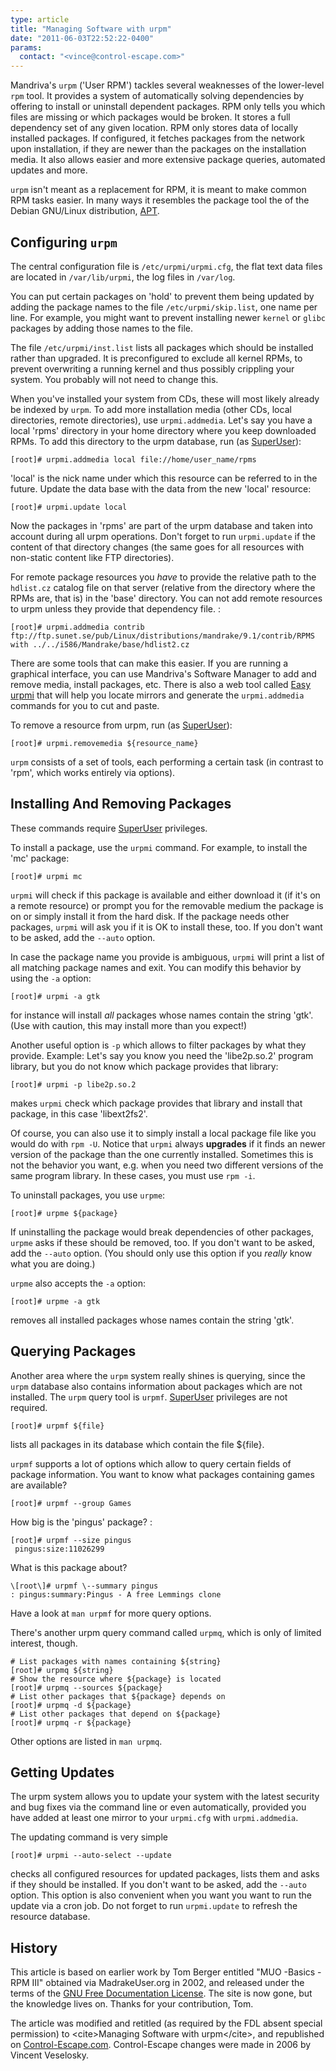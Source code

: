 ```yaml
---
type: article
title: "Managing Software with urpm"
date: "2011-06-03T22:52:22-0400"
params:
  contact: "<vince@control-escape.com>"
---
```


Mandriva\'s `urpm` (\'User RPM\') tackles several weaknesses of the lower-level `rpm`
tool. It provides a system of automatically solving dependencies by offering to install
or uninstall dependent packages. RPM only tells you which files are missing or which
packages would be broken. It stores a full dependency set of any given location. RPM
only stores data of locally installed packages. If configured, it fetches packages from
the network upon installation, if they are newer than the packages on the installation
media. It also allows easier and more extensive package queries, automated updates and
more.

`urpm` isn\'t meant as a replacement for RPM, it is meant to make common RPM tasks
easier. In many ways it resembles the package tool the of the Debian GNU/Linux
distribution, [APT](lx-swinstall-apt).

## Configuring `urpm`

The central configuration file is `/etc/urpmi/urpmi.cfg`, the flat text data files are
located in `/var/lib/urpmi`, the log files in `/var/log`.

You can put certain packages on \'hold\' to prevent them being updated by adding the
package names to the file `/etc/urpmi/skip.list`, one name per line. For example, you
might want to prevent installing newer `kernel` or `glibc` packages by adding those
names to the file.

The file `/etc/urpmi/inst.list` lists all packages which should be installed rather than
upgraded. It is preconfigured to exclude all kernel RPMs, to prevent overwriting a
running kernel and thus possibly crippling your system. You probably will not need to
change this.

When you\'ve installed your system from CDs, these will most likely already be indexed
by `urpm`. To add more installation media (other CDs, local directories, remote
directories), use `urpmi.addmedia`. Let\'s say you have a local \'rpms\' directory in
your home directory where you keep downloaded RPMs. To add this directory to the urpm
database, run (as [SuperUser](users-groups#becoming-superuser)):

    [root]# urpmi.addmedia local file://home/user_name/rpms

\'local\' is the nick name under which this resource can be referred to in the future.
Update the data base with the data from the new \'local\' resource:

    [root]# urpmi.update local

Now the packages in \'rpms\' are part of the urpm database and taken into account during
all urpm operations. Don\'t forget to run `urpmi.update` if the content of that
directory changes (the same goes for all resources with non-static content like FTP
directories).

For remote package resources you _have_ to provide the relative path to the `hdlist.cz`
catalog file on that server (relative from the directory where the RPMs are, that is) in
the \'base\' directory. You can not add remote resources to urpm unless they provide
that dependency file. :

    [root]# urpmi.addmedia contrib ftp://ftp.sunet.se/pub/Linux/distributions/mandrake/9.1/contrib/RPMS with ../../i586/Mandrake/base/hdlist2.cz

There are some tools that can make this easier. If you are running a graphical
interface, you can use Mandriva\'s Software Manager to add and remove media, install
packages, etc. There is also a web tool called
[Easy urpmi](http://www.linuxfordummies.org/addmedia/) that will help you locate mirrors
and generate the `urpmi.addmedia` commands for you to cut and paste.

To remove a resource from urpm, run (as [SuperUser](users-groups#becoming-superuser)):

    [root]# urpmi.removemedia ${resource_name}

`urpm` consists of a set of tools, each performing a certain task (in contrast to
\'rpm\', which works entirely via options).

## Installing And Removing Packages

These commands require [SuperUser](users-groups#becoming-superuser) privileges.

To install a package, use the `urpmi` command. For example, to install the \'mc\'
package:

    [root]# urpmi mc

`urpmi` will check if this package is available and either download it (if it\'s on a
remote resource) or prompt you for the removable medium the package is on or simply
install it from the hard disk. If the package needs other packages, `urpmi` will ask you
if it is OK to install these, too. If you don\'t want to be asked, add the `--auto`
option.

In case the package name you provide is ambiguous, `urpmi` will print a list of all
matching package names and exit. You can modify this behavior by using the `-a` option:

    [root]# urpmi -a gtk

for instance will install _all_ packages whose names contain the string \'gtk\'. (Use
with caution, this may install more than you expect!)

Another useful option is `-p` which allows to filter packages by what they provide.
Example: Let\'s say you know you need the \'libe2p.so.2\' program library, but you do
not know which package provides that library:

    [root]# urpmi -p libe2p.so.2

makes `urpmi` check which package provides that library and install that package, in
this case \'libext2fs2\'.

Of course, you can also use it to simply install a local package file like you would do
with `rpm -U`. Notice that `urpmi` always **upgrades** if it finds an newer version of
the package than the one currently installed. Sometimes this is not the behavior you
want, e.g. when you need two different versions of the same program library. In these
cases, you must use `rpm -i`.

To uninstall packages, you use `urpme`:

    [root]# urpme ${package}

If uninstalling the package would break dependencies of other packages, `urpme` asks if
these should be removed, too. If you don\'t want to be asked, add the `--auto` option.
(You should only use this option if you _really_ know what you are doing.)

`urpme` also accepts the `-a` option:

    [root]# urpme -a gtk

removes all installed packages whose names contain the string \'gtk\'.

## Querying Packages

Another area where the `urpm` system really shines is querying, since the `urpm`
database also contains information about packages which are not installed. The `urpm`
query tool is `urpmf`. [SuperUser](users-groups#becoming-superuser) privileges are not
required.

    [root]# urpmf ${file}

lists all packages in its database which contain the file \${file}.

`urpmf` supports a lot of options which allow to query certain fields of package
information. You want to know what packages containing games are available?

    [root]# urpmf --group Games

How big is the \'pingus\' package? :

    [root]# urpmf --size pingus
     pingus:size:11026299

What is this package about?

    \[root\]# urpmf \--summary pingus
    : pingus:summary:Pingus - A free Lemmings clone

Have a look at `man urpmf` for more query options.

There\'s another urpm query command called `urpmq`, which is only of limited interest,
though.

    # List packages with names containing ${string}
    [root]# urpmq ${string}
    # Show the resource where ${package} is located
    [root]# urpmq --sources ${package}
    # List other packages that ${package} depends on
    [root]# urpmq -d ${package}
    # List other packages that depend on ${package}
    [root]# urpmq -r ${package}

Other options are listed in `man urpmq`.

## Getting Updates

The urpm system allows you to update your system with the latest security and bug fixes
via the command line or even automatically, provided you have added at least one mirror
to your `urpmi.cfg` with `urpmi.addmedia`.

The updating command is very simple

    [root]# urpmi --auto-select --update

checks all configured resources for updated packages, lists them and asks if they should
be installed. If you don\'t want to be asked, add the `--auto` option. This option is
also convenient when you want you want to run the update via a cron job. Do not forget
to run `urpmi.update` to refresh the resource database.

## History

This article is based on earlier work by Tom Berger entitled \"MUO -Basics - RPM III\"
obtained via MadrakeUser.org in 2002, and released under the terms of the
[GNU Free Documentation License](http://www.gnu.org/licenses/fdl.txt). The site is now
gone, but the knowledge lives on. Thanks for your contribution, Tom.

The article was modified and retitled (as required by the FDL absent special permission)
to \<cite\>Managing Software with urpm\</cite\>, and republished on
[Control-Escape.com](http://www.control-escape.com). Control-Escape changes were made in
2006 by Vincent Veselosky.
